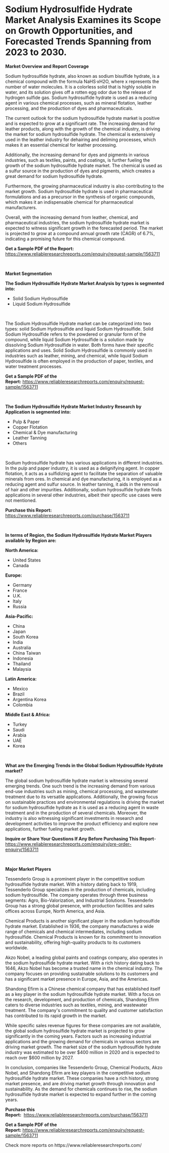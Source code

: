<p><h1>Sodium Hydrosulfide Hydrate Market Analysis Examines its Scope on Growth Opportunities, and Forecasted Trends Spanning from 2023 to 2030.</h1></p><p><strong>Market Overview and Report Coverage</strong></p>
<p><p>Sodium hydrosulfide hydrate, also known as sodium bisulfide hydrate, is a chemical compound with the formula NaHS·xH2O, where x represents the number of water molecules. It is a colorless solid that is highly soluble in water, and its solution gives off a rotten egg odor due to the release of hydrogen sulfide gas. Sodium hydrosulfide hydrate is used as a reducing agent in various chemical processes, such as mineral flotation, leather processing, and the production of dyes and pharmaceuticals.</p><p>The current outlook for the sodium hydrosulfide hydrate market is positive and is expected to grow at a significant rate. The increasing demand for leather products, along with the growth of the chemical industry, is driving the market for sodium hydrosulfide hydrate. The chemical is extensively used in the leather industry for dehairing and deliming processes, which makes it an essential chemical for leather processing.</p><p>Additionally, the increasing demand for dyes and pigments in various industries, such as textiles, paints, and coatings, is further fueling the growth of the sodium hydrosulfide hydrate market. The chemical is used as a sulfur source in the production of dyes and pigments, which creates a great demand for sodium hydrosulfide hydrate.</p><p>Furthermore, the growing pharmaceutical industry is also contributing to the market growth. Sodium hydrosulfide hydrate is used in pharmaceutical formulations and as a precursor in the synthesis of organic compounds, which makes it an indispensable chemical for pharmaceutical manufacturers.</p><p>Overall, with the increasing demand from leather, chemical, and pharmaceutical industries, the sodium hydrosulfide hydrate market is expected to witness significant growth in the forecasted period. The market is projected to grow at a compound annual growth rate (CAGR) of 6.7%, indicating a promising future for this chemical compound.</p></p>
<p><strong>Get a Sample PDF of the Report:</strong> <a href="https://www.reliableresearchreports.com/enquiry/request-sample/1563711">https://www.reliableresearchreports.com/enquiry/request-sample/1563711</a></p>
<p>&nbsp;</p>
<p><strong>Market Segmentation</strong></p>
<p><strong>The Sodium Hydrosulfide Hydrate Market Analysis by types is segmented into:</strong></p>
<p><ul><li>Solid Sodium Hydrosulfide</li><li>Liquid Sodium Hydrosulfide</li></ul></p>
<p>&nbsp;</p>
<p><p>The Sodium Hydrosulfide Hydrate market can be categorized into two types: solid Sodium Hydrosulfide and liquid Sodium Hydrosulfide. Solid Sodium Hydrosulfide refers to the powdered or granular form of the compound, while liquid Sodium Hydrosulfide is a solution made by dissolving Sodium Hydrosulfide in water. Both forms have their specific applications and uses. Solid Sodium Hydrosulfide is commonly used in industries such as leather, mining, and chemical, while liquid Sodium Hydrosulfide is often employed in the production of paper, textiles, and water treatment processes.</p></p>
<p><strong>Get a Sample PDF of the Report:</strong>&nbsp;<a href="https://www.reliableresearchreports.com/enquiry/request-sample/1563711">https://www.reliableresearchreports.com/enquiry/request-sample/1563711</a></p>
<p>&nbsp;</p>
<p><strong>The Sodium Hydrosulfide Hydrate Market Industry Research by Application is segmented into:</strong></p>
<p><ul><li>Pulp & Paper</li><li>Copper Flotation</li><li>Chemical & Dye manufacturing</li><li>Leather Tanning</li><li>Others</li></ul></p>
<p>&nbsp;</p>
<p><p>Sodium hydrosulfide hydrate has various applications in different industries. In the pulp and paper industry, it is used as a delignifying agent. In copper flotation, it acts as a sulfidizing agent to facilitate the separation of valuable minerals from ores. In chemical and dye manufacturing, it is employed as a reducing agent and sulfur source. In leather tanning, it aids in the removal of hair and other impurities. Additionally, sodium hydrosulfide hydrate finds applications in several other industries, albeit their specific use cases were not mentioned.</p></p>
<p><strong>Purchase this Report:</strong>&nbsp; <a href="https://www.reliableresearchreports.com/purchase/1563711">https://www.reliableresearchreports.com/purchase/1563711</a></p>
<p>&nbsp;</p>
<p><strong>In terms of Region, the Sodium Hydrosulfide Hydrate Market Players available by Region are:</strong></p>
<p>
    <p> <strong> North America: </strong>
        <ul>
            <li>United States</li>
            <li>Canada</li>
        </ul>
        </p> 
    <p> <strong> Europe: </strong>
        <ul>
            <li>Germany</li>
            <li>France</li>
            <li>U.K.</li>
            <li>Italy</li>
            <li>Russia</li>
        </ul>
        </p> 
    <p> <strong> Asia-Pacific: </strong>
        <ul>
            <li>China</li>
            <li>Japan</li>
            <li>South Korea</li>
            <li>India</li>
            <li>Australia</li>
            <li>China Taiwan</li>
            <li>Indonesia</li>
            <li>Thailand</li>
            <li>Malaysia</li>
        </ul>
        </p> 
    <p> <strong> Latin America: </strong>
        <ul>
            <li>Mexico</li>
            <li>Brazil</li>
            <li>Argentina Korea</li>
            <li>Colombia</li>
        </ul>
        </p> 
    <p> <strong> Middle East & Africa: </strong>
        <ul>
            <li>Turkey</li>
            <li>Saudi</li>
            <li>Arabia</li>
            <li>UAE</li>
            <li>Korea</li>
        </ul>
    </p>
    </p>
<p>&nbsp;</p>
<p><strong>What are the Emerging Trends in the Global Sodium Hydrosulfide Hydrate market?</strong></p>
<p><p>The global sodium hydrosulfide hydrate market is witnessing several emerging trends. One such trend is the increasing demand from various end-use industries such as mining, chemical processing, and wastewater treatment due to its versatile applications. Additionally, the growing focus on sustainable practices and environmental regulations is driving the market for sodium hydrosulfide hydrate as it is used as a reducing agent in waste treatment and in the production of several chemicals. Moreover, the industry is also witnessing significant investments in research and development activities to improve the product efficiency and explore new applications, further fueling market growth.</p></p>
<p><strong>Inquire or Share Your Questions If Any Before Purchasing This Report</strong>- <a href="https://www.reliableresearchreports.com/enquiry/pre-order-enquiry/1563711">https://www.reliableresearchreports.com/enquiry/pre-order-enquiry/1563711</a></p>
<p>&nbsp;</p>
<p><strong>Major Market Players</strong></p>
<p><p>Tessenderlo Group is a prominent player in the competitive sodium hydrosulfide hydrate market. With a history dating back to 1919, Tessenderlo Group specializes in the production of chemicals, including sodium hydrosulfide. The company operates through three business segments: Agro, Bio-Valorization, and Industrial Solutions. Tessenderlo Group has a strong global presence, with production facilities and sales offices across Europe, North America, and Asia.</p><p>Chemical Products is another significant player in the sodium hydrosulfide hydrate market. Established in 1936, the company manufactures a wide range of chemicals and chemical intermediates, including sodium hydrosulfide. Chemical Products is known for its commitment to innovation and sustainability, offering high-quality products to its customers worldwide.</p><p>Akzo Nobel, a leading global paints and coatings company, also operates in the sodium hydrosulfide hydrate market. With a rich history dating back to 1646, Akzo Nobel has become a trusted name in the chemical industry. The company focuses on providing sustainable solutions to its customers and has a significant market presence in Europe, Asia, and the Americas.</p><p>Shandong Efirm is a Chinese chemical company that has established itself as a key player in the sodium hydrosulfide hydrate market. With a focus on the research, development, and production of chemicals, Shandong Efirm caters to diverse industries such as textiles, mining, and wastewater treatment. The company's commitment to quality and customer satisfaction has contributed to its rapid growth in the market.</p><p>While specific sales revenue figures for these companies are not available, the global sodium hydrosulfide hydrate market is projected to grow significantly in the coming years. Factors such as increasing industrial applications and the growing demand for chemicals in various sectors are driving market growth. The market size of the sodium hydrosulfide hydrate industry was estimated to be over $400 million in 2020 and is expected to reach over $600 million by 2027.</p><p>In conclusion, companies like Tessenderlo Group, Chemical Products, Akzo Nobel, and Shandong Efirm are key players in the competitive sodium hydrosulfide hydrate market. These companies have a rich history, strong market presence, and are driving market growth through innovation and sustainability. As the demand for chemicals continues to rise, the sodium hydrosulfide hydrate market is expected to expand further in the coming years.</p></p>
<p><strong>Purchase this Report:</strong>&nbsp;&nbsp;<a href="https://www.reliableresearchreports.com/purchase/1563711">https://www.reliableresearchreports.com/purchase/1563711</a></p>
<p></p>
<p><strong>Get a Sample PDF of the Report:</strong>&nbsp;<a href="https://www.reliableresearchreports.com/enquiry/request-sample/1563711">https://www.reliableresearchreports.com/enquiry/request-sample/1563711</a></p>
<p>Check more reports on https://www.reliableresearchreports.com/</p>